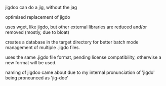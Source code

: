 jigdoo can do a jig, without the jag

optimised replacement of jigdo

uses wget, like jigdo, but other external libraries are reduced and/or removed (mostly, due to bloat)

creates a database in the target directory for better batch mode management of multiple .jigdo files.

uses the same .jigdo file format, pending license compatibility, otherwise a new format will be used.

naming of jigdoo came about due to my internal pronunciation of 'jigdo' being pronounced as 'jig-doe'

